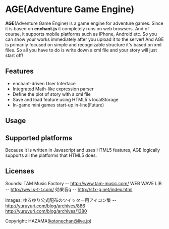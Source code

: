 # AGE(Adventure Game Engine)

__AGE__(Adventure Game Engine) is a game engine for adventure games.
Since it is based on __enchant.js__ it completely runs on web browsers.
And of course, it supports mobile platforms such as iPhone, Android etc.
So you can show your works immediately after you upload it to the server!
And AGE is primarily focused on simple and recognizable structure it's based on xml files.
So all you have to do is write down a xml file and your story will just start off!

## Features
  
  * enchant-driven User Interface
  * Integrated Math-like expression parser
  * Define the plot of story with a xml file
  * Save and load feature using HTML5's localStorage
  * In-game mini games start-up in-line(Future)

## Usage


## Supported platforms

Because it is written in Javascript and uses HTML5 features, AGE logically supports all the platforms that HTML5 does.

## Licenses
Sounds: TAM Music Factory -- http://www.tam-music.com/
		WEB WAVE LIB -- http://wwl.s-t-t.com/
		効果音g -- http://sfx-g.net/index.html

Images: ゆるゆり公式配布のツイッター用アイコン集 -- http://yuruyuri.com/blog/archives/886
                                         http://yuruyuri.com/blog/archives/1380

Copyright: HAZAMA(kotonechan@live.jp)
